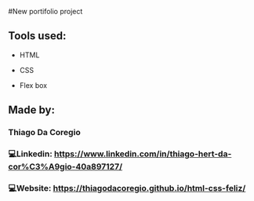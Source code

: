 #New portifolio project

## Tools used:

* HTML

* CSS

* Flex box


## Made by:

### Thiago Da Coregio

### :computer:Linkedin: https://www.linkedin.com/in/thiago-hert-da-cor%C3%A9gio-40a897127/

### :computer:Website: https://thiagodacoregio.github.io/html-css-feliz/

